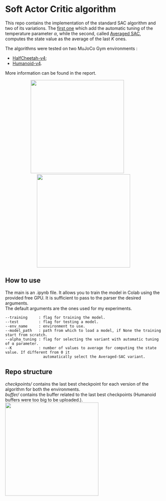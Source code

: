 # Soft Actor Critic algorithm

This repo contains the implementation of the standard SAC algorithm and two of its variations. The [first one](https://arxiv.org/pdf/1812.05905.pdf) which add the automatic tuning of the temperature parameter $\alpha$, while the second, called [Averaged SAC](https://downloads.hindawi.com/journals/complexity/2021/6658724.pdf), computes the state value as the average of the last $K$ ones. 

The algorithms were tested on two MuJoCo Gym environments :
* [HalfCheetah-v4](https://www.gymlibrary.dev/environments/mujoco/half_cheetah/);
* [Humanoid-v4](https://www.gymlibrary.dev/environments/mujoco/humanoid/).

More information can be found in the report.

<p align="center">
<img src="https://user-images.githubusercontent.com/33131887/213513885-cf288887-ac41-48c1-aaf2-54c8cc3c851c.gif" width="300" height="300"/> &nbsp; &nbsp; &nbsp; &nbsp; &nbsp; <img src="https://user-images.githubusercontent.com/33131887/213512242-33cba048-89f2-41a7-be7e-4f1e35adc398.gif" width="300" height="300"/>
</p>

## How to use 
The main is an .ipynb file. It allows you to train the model in Colab using the provided free GPU. It is sufficient to pass to the parser the desired arguments.  
The default arguments are the ones used for my experiments.

```
--training     : flag for training the model.
--test         : flag for testing a model.
--env_name     : environment to use. 
--model_path   : path from which to load a model, if None the training start from scratch.
--alpha_tuning : flag for selecting the variant with automatic tuning of α parameter.
--K            : number of values to average for computing the state value. If different from 0 it
                 automatically select the Averaged-SAC variant.
```





## Repo structure
<em>checkpoints/</em> contains the last best checkpoint for each version of the algorithm for both the environments.   
<em>buffer/</em> contains the buffer related to the last best checkpoints (Humanoid buffers were too big to be uploaded.).
<img src="https://user-images.githubusercontent.com/33131887/233627279-234e7d7d-7b5c-4eb3-adf1-6b1e7c09527a.mp4" width="300" height="300"/>
